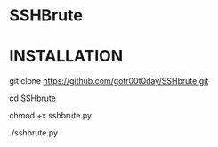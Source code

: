# SSHBrute

# INSTALLATION

git clone https://github.com/gotr00t0day/SSHbrute.git

cd SSHbrute </br >

chmod +x sshbrute.py </br >

./sshbrute.py </br >
